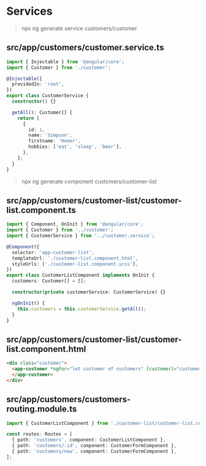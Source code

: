 # Services

> npx ng generate service customers/customer

## src/app/customers/customer.service.ts

```ts
import { Injectable } from '@angular/core';
import { Customer } from './customer';

@Injectable({
  providedIn: 'root',
})
export class CustomerService {
  constructor() {}

  getAll(): Customer[] {
    return [
      {
        id: 1,
        name: 'Simpson',
        firstname: 'Homer',
        hobbies: ['eat', 'sleep', 'beer'],
      },
    ];
  }
}
```

> npx ng generate component customers/customer-list

## src/app/customers/customer-list/customer-list.component.ts

```ts
import { Component, OnInit } from '@angular/core';
import { Customer } from '../customer';
import { CustomerService } from '../customer.service';

@Component({
  selector: 'app-customer-list',
  templateUrl: './customer-list.component.html',
  styleUrls: ['./customer-list.component.scss'],
})
export class CustomerListComponent implements OnInit {
  customers: Customer[] = [];

  constructor(private customerService: CustomerService) {}

  ngOnInit() {
    this.customers = this.customerService.getAll();
  }
}
```

## src/app/customers/customer-list/customer-list.component.html

```html
<div class="customer">
  <app-customer *ngFor="let customer of customers" [customer]="customer">
  </app-customer>
</div>
```

## src/app/customers/customers-routing.module.ts

```ts
import { CustomerListComponent } from './customer-list/customer-list.component';

const routes: Routes = [
  { path: 'customers', component: CustomerListComponent },
  { path: 'customers/:id', component: CustomerFormComponent },
  { path: 'customers/new', component: CustomerFormComponent },
];
```
